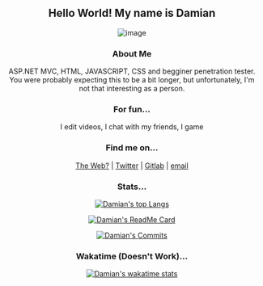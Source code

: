 <div align='center'>
 
## Hello World! My name is Damian

![image](https://user-images.githubusercontent.com/68110106/110680421-429ad480-81e1-11eb-9d39-16b3dad3b023.png)


### About Me

ASP.NET MVC, HTML, JAVASCRIPT, CSS and begginer penetration tester. You were probably expecting this to be a bit longer, but unfortunately, I'm not that interesting as a person. 


### For fun...
I edit videos,
I chat with my friends,
I game

### Find me on...

[The Web?](https://dkatsios.ml) | 
 [Twitter](https://twitter.com/damik_raw) | 
 [Gitlab](https://gitlab.com/dk.raw) | 
 [email](mailto:hello@dkatsios.tk?subject=Github&body=Dear%20Damian%2C%0D%0A%0D%0AI%20am%20writing%20to%20inform%20%2F%20warn%20%2F%20respond%20%2F%20ask%20you%20about%20.%20.%20.) 
</div>
<div align='center'>
 
### Stats...
 
 [![Damian's top Langs](https://github-readme-stats.vercel.app/api/top-langs/?username=dk-raw&show_icons=true&theme=vue-dark&include_all_commits=true)](https://github.com/anuraghazra/github-readme-stats)
 
   [![Damian's ReadMe Card](https://github-readme-stats.vercel.app/api?username=dk-raw&show_icons=true&theme=vue-dark&include_all_commits=true )](https://github.com/anuraghazra/github-readme-stats)
  
 [![Damian's Commits](https://github-readme-streak-stats.herokuapp.com/?user=dk-raw&show_icons=true&theme=vue-dark&include_all_commits=true)](https://github.com/anuraghazra/github-readme-stats)
   
### Wakatime (Doesn't Work)...
   
   [![Damian's wakatime stats](https://github-readme-stats.vercel.app/api/wakatime?username=dk_raw&show_icons=true&theme=vue-dark&include_all_commits=true)](https://github.com/anuraghazra/github-readme-stats)


</div>
